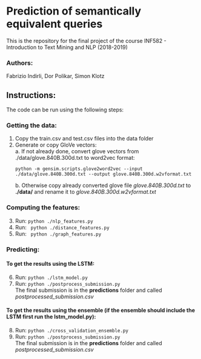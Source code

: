 # Prediction of semantically equivalent queries

This is the repository for the final project of the course INF582 - Introduction to Text Mining and NLP (2018-2019)

### Authors:
Fabrizio Indirli, Dor Polikar, Simon Klotz

## Instructions:
The code can be run using the following steps: <br>

### Getting the data:
1. Copy the train.csv and test.csv files into the data folder <br>
2. Generate or copy GloVe vectors: <br>
	a. If not already done, convert glove vectors from ./data/glove.840B.300d.txt to word2vec format:  
	```
	python -m gensim.scripts.glove2word2vec --input  ./data/glove.840B.300d.txt --output glove.840B.300d.w2vformat.txt
	```
	b. Otherwise copy already converted glove file *glove.840B.300d.txt* to __./data/__ and rename it to   *glove.840B.300d.w2vformat.txt*

### Computing the features:
3. Run: ``` python ./nlp_features.py ``` 
4. Run: ``` python ./distance_features.py``` 
5. Run: ``` python ./graph_features.py```

### Predicting:

#### To get the results using the LSTM:
6. Run: ```python ./lstm_model.py```
7. Run: ```python ./postprocess_submission.py```  
The final submission is in the __predictions__ folder and called *postprocessed_submission.csv*

#### To get the results using the ensemble (if the ensemble should include the LSTM first run the lstm_model.py):  
8. Run: ```python ./cross_validation_ensemble.py```  
9. Run: ```python ./postprocess_submission.py```  
The final submission is in the __predictions__ folder and called *postprocessed_submission.csv*
